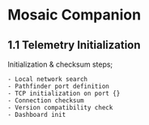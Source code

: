 
# **Mosaic Companion**

## **1.1 Telemetry Initialization**

Initialization & checksum steps;
```
- Local network search
- Pathfinder port definition
- TCP initialization on port {}
- Connection checksum
- Version compatibility check
- Dashboard init
```